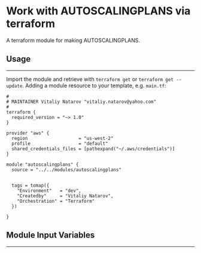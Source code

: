 # Work with AUTOSCALINGPLANS via terraform

A terraform module for making AUTOSCALINGPLANS.


## Usage
----------------------
Import the module and retrieve with ```terraform get``` or ```terraform get --update```. Adding a module resource to your template, e.g. `main.tf`:

```
#
# MAINTAINER Vitaliy Natarov "vitaliy.natarov@yahoo.com"
#
terraform {
  required_version = "~> 1.0"
}

provider "aws" {
  region                   = "us-west-2"
  profile                  = "default"
  shared_credentials_files = [pathexpand("~/.aws/credentials")]
}

module "autoscalingplans" {
  source = "../../modules/autoscalingplans"


  tags = tomap({
    "Environment"   = "dev",
    "Createdby"     = "Vitaliy Natarov",
    "Orchestration" = "Terraform"
  })

}

```

## Module Input Variables
----------------------
